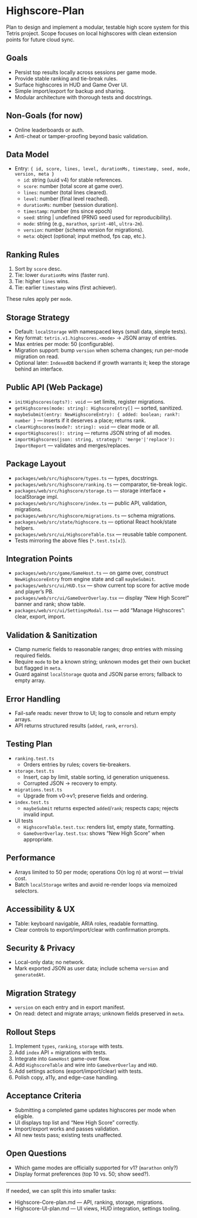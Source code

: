 # Highscore-Plan

Plan to design and implement a modular, testable high score system for this Tetris project. Scope focuses on local highscores with clean extension points for future cloud sync.

## Goals

- Persist top results locally across sessions per game mode.
- Provide stable ranking and tie-break rules.
- Surface highscores in HUD and Game Over UI.
- Simple import/export for backup and sharing.
- Modular architecture with thorough tests and docstrings.

## Non-Goals (for now)

- Online leaderboards or auth.
- Anti-cheat or tamper-proofing beyond basic validation.

## Data Model

- Entry: `{ id, score, lines, level, durationMs, timestamp, seed, mode, version, meta }`
  - `id`: string (uuid v4) for stable references.
  - `score`: number (total score at game over).
  - `lines`: number (total lines cleared).
  - `level`: number (final level reached).
  - `durationMs`: number (session duration).
  - `timestamp`: number (ms since epoch)
  - `seed`: string | undefined (PRNG seed used for reproducibility).
  - `mode`: string (e.g., `marathon`, `sprint-40l`, `ultra-2m`).
  - `version`: number (schema version for migrations).
  - `meta`: object (optional; input method, fps cap, etc.).

## Ranking Rules

1. Sort by `score` desc.
2. Tie: lower `durationMs` wins (faster run).
3. Tie: higher `lines` wins.
4. Tie: earlier `timestamp` wins (first achiever).

These rules apply per `mode`.

## Storage Strategy

- Default: `localStorage` with namespaced keys (small data, simple tests).
- Key format: `tetris.v1.highscores.<mode>` → JSON array of entries.
- Max entries per mode: 50 (configurable).
- Migration support: bump `version` when schema changes; run per-mode migration on read.
- Optional later: `IndexedDB` backend if growth warrants it; keep the storage behind an interface.

## Public API (Web Package)

- `initHighscores(opts?): void` — set limits, register migrations.
- `getHighscores(mode: string): HighscoreEntry[]` — sorted, sanitized.
- `maybeSubmit(entry: NewHighscoreEntry): { added: boolean; rank?: number }` — inserts if it deserves a place; returns rank.
- `clearHighscores(mode?: string): void` — clear mode or all.
- `exportHighscores(): string` — returns JSON string of all modes.
- `importHighscores(json: string, strategy?: 'merge'|'replace'): ImportReport` — validates and merges/replaces.

## Package Layout

- `packages/web/src/highscore/types.ts` — types, docstrings.
- `packages/web/src/highscore/ranking.ts` — comparator, tie-break logic.
- `packages/web/src/highscore/storage.ts` — storage interface + localStorage impl.
- `packages/web/src/highscore/index.ts` — public API, validation, migrations.
- `packages/web/src/highscore/migrations.ts` — schema migrations.
- `packages/web/src/state/highscore.ts` — optional React hook/state helpers.
- `packages/web/src/ui/HighscoreTable.tsx` — reusable table component.
- Tests mirroring the above files (`*.test.ts[x]`).

## Integration Points

- `packages/web/src/game/GameHost.ts` — on game over, construct `NewHighscoreEntry` from engine state and call `maybeSubmit`.
- `packages/web/src/ui/HUD.tsx` — show current top score for active mode and player’s PB.
- `packages/web/src/ui/GameOverOverlay.tsx` — display “New High Score!” banner and rank; show table.
- `packages/web/src/ui/SettingsModal.tsx` — add “Manage Highscores”: clear, export, import.

## Validation & Sanitization

- Clamp numeric fields to reasonable ranges; drop entries with missing required fields.
- Require `mode` to be a known string; unknown modes get their own bucket but flagged in `meta`.
- Guard against `localStorage` quota and JSON parse errors; fallback to empty array.

## Error Handling

- Fail-safe reads: never throw to UI; log to console and return empty arrays.
- API returns structured results (`added`, `rank`, `errors`).

## Testing Plan

- `ranking.test.ts`
  - Orders entries by rules; covers tie-breakers.
- `storage.test.ts`
  - Insert, cap by limit, stable sorting, id generation uniqueness.
  - Corrupted JSON → recovery to empty.
- `migrations.test.ts`
  - Upgrade from v0→v1; preserve fields and ordering.
- `index.test.ts`
  - `maybeSubmit` returns expected `added`/`rank`; respects caps; rejects invalid input.
- UI tests
  - `HighscoreTable.test.tsx`: renders list, empty state, formatting.
  - `GameOverOverlay.test.tsx`: shows “New High Score” when appropriate.

## Performance

- Arrays limited to 50 per mode; operations O(n log n) at worst — trivial cost.
- Batch `localStorage` writes and avoid re-render loops via memoized selectors.

## Accessibility & UX

- Table: keyboard navigable, ARIA roles, readable formatting.
- Clear controls to export/import/clear with confirmation prompts.

## Security & Privacy

- Local-only data; no network.
- Mark exported JSON as user data; include schema `version` and `generatedAt`.

## Migration Strategy

- `version` on each entry and in export manifest.
- On read: detect and migrate arrays; unknown fields preserved in `meta`.

## Rollout Steps

1. Implement `types`, `ranking`, `storage` with tests.
2. Add `index` API + migrations with tests.
3. Integrate into `GameHost` game-over flow.
4. Add `HighscoreTable` and wire into `GameOverOverlay` and `HUD`.
5. Add settings actions (export/import/clear) with tests.
6. Polish copy, a11y, and edge-case handling.

## Acceptance Criteria

- Submitting a completed game updates highscores per mode when eligible.
- UI displays top list and “New High Score” correctly.
- Import/export works and passes validation.
- All new tests pass; existing tests unaffected.

## Open Questions

- Which game modes are officially supported for v1? (`marathon` only?)
- Display format preferences (top 10 vs. 50; show seed?).

---

If needed, we can split this into smaller tasks:

- Highscore-Core-plan.md — API, ranking, storage, migrations.
- Highscore-UI-plan.md — UI views, HUD integration, settings tooling.

